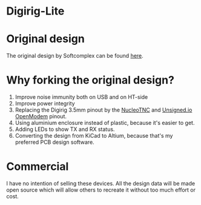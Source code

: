 # Digirig-Lite

# Original design
The original design by Softcomplex can be found [here](https://github.com/softcomplex/Digirig-Lite).

# Why forking the original design?
1. Improve noise immunity both on USB and on HT-side
2. Improve power integrity
3. Replacing the Digirig 3.5mm pinout by the [NucleoTNC](https://mobilinkd.s3.amazonaws.com/TNC4/MobilinkdTNC4.pdf) and [Unsigned.io OpenModem](https://raw.githubusercontent.com/markqvist/OpenModem/master/documentation/OpenModem_Manual.pdf) pinout.
4. Using aluminium enclosure instead of plastic, because it's easier to get.
5. Adding LEDs to show TX and RX status.
6. Converting the design from KiCad to Altium, because that's my preferred PCB design software.

# Commercial
I have no intention of selling these devices.  All the design data will be made open source which will allow others to recreate it without too much effort or cost.
